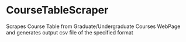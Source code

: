 # CourseTableScraper
Scrapes Course Table from Graduate/Undergraduate Courses WebPage and generates output csv file of the specified format
